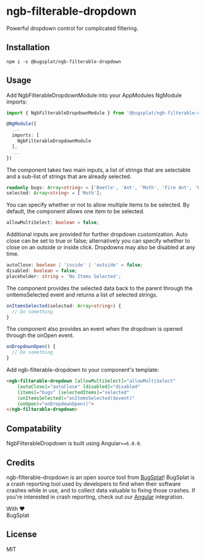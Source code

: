# ngb-filterable-dropdown
Powerful dropdown control for complicated filtering.

## Installation
`npm i -s @bugsplat/ngb-filterable-dropdown`

## Usage
Add NgbFilterableDropdownModule into your AppModules NgModule imports:
```ts
import { NgbFilterableDropdownModule } from '@bugsplat/ngb-filterable-dropdown'

@NgModule({
  ...
  imports: [
    NgbFilterableDropdownModule
  ],
  ...
})
```

The component takes two main inputs, a list of strings that are selectable and a sub-list of strings that are already selected. 
```ts
readonly bugs: Array<string> = ['Beetle', 'Ant', 'Moth', 'Fire Ant', 'Dung Beetle', 'Grass Ant'] 
selected: Array<string> = ['Moth'];
```

You can specify whether or not to allow multiple items to be selected. By default, the component allows one item to be selected.
```ts
allowMultiSelect: boolean = false;
```

Additional inputs are provided for further dropdown customization. Auto close can be set to true or false; alternatively you can specify whether to close on an outside or inside click. Dropdowns may also be disabled at any time.
```ts
autoClose: boolean | 'inside' | 'outside' = false;
disabled: boolean = false;
placeholder: string = 'No Items Selected';
```

The component provides the selected data back to the parent through the onItemsSelected event and returns a list of selected strings.
```ts
onItemsSelected(selected: Array<string>) {
  // Do something
}
```

The component also provides an event when the dropdown is opened through the onOpen event.
```ts
onDropdownOpen() {
  // Do something
}
```

Add ngb-filterable-dropdown to your component's template:
```html
<ngb-filterable-dropdown [allowMultiSelect]="allowMultiSelect" 
    [autoClose]="autoClose" [disabled]="disabled"
    [items]="bugs" [selectedItems]="selected"
    (onItemsSelected)="onItemsSelected($event)" 
    (onOpen)="onDropdownOpen()">
</ngb-filterable-dropdown>
```

## Compatability
NgbFilterableDropdown is built using Angular`>=6.0.0`.

## Credits
ngb-filterable-dropdown is an open source tool from [BugSplat](https://www.bugsplat.com/)! BugSplat is a crash reporting tool used by developers to find when their software crashes while in use, and to collect data valuable to fixing those crashes. If you're interested in crash reporting, check out our [Angular](https://www.bugsplat.com/docs/sdk/angular/) integration. 

With :heart:  
BugSplat

## License
MIT
